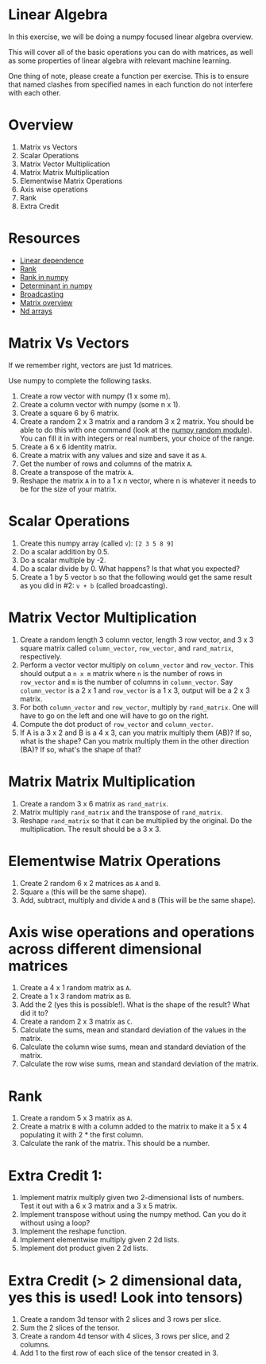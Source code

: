 Linear Algebra
===================================
In this exercise, we will be doing a numpy focused linear algebra overview.

This will cover all of the basic operations you can do with matrices, as well as some properties of linear algebra with relevant machine learning.

One thing of note, please create a function per exercise. This is to ensure that named clashes from specified names in each function do not interfere with each other.


Overview
==============================
1. Matrix vs Vectors
2. Scalar Operations
3. Matrix Vector Multiplication
4. Matrix Matrix Multiplication
5. Elementwise Matrix Operations
6. Axis wise operations
7. Rank
8. Extra Credit


Resources
====================
* [Linear dependence](http://www.math.oregonstate.edu/home/programs/undergrad/CalculusQuestStudyGuides/vcalc/lindep/lindep.html)
* [Rank](http://www.cliffsnotes.com/math/algebra/linear-algebra/real-euclidean-vector-spaces/the-rank-of-a-matrix)
* [Rank in numpy](http://docs.scipy.org/doc/numpy-dev/reference/generated/numpy.linalg.matrix_rank.html)
* [Determinant in numpy](http://docs.scipy.org/doc/numpy/reference/generated/numpy.linalg.det.html)
* [Broadcasting](http://docs.scipy.org/doc/numpy/user/basics.broadcasting.html)
* [Matrix overview](http://cs229.stanford.edu/section/cs229-linalg.pdf)
* [Nd arrays](http://docs.scipy.org/doc/numpy/reference/arrays.ndarray.html)


Matrix Vs Vectors
=====================================
If we remember right, vectors are just 1d matrices.

Use numpy to complete the following tasks.

1. Create a row vector with numpy (1 x some m).
2. Create a column vector with numpy (some n x 1).
3. Create a square 6 by 6 matrix.
4. Create a random 2 x 3 matrix and a random 3 x 2 matrix. You should be able to do this with one command (look at the [numpy random module](http://docs.scipy.org/doc/numpy/reference/routines.random.html)). You can fill it in with integers or real numbers, your choice of the range.
5. Create a 6 x 6 identity matrix.
6. Create a matrix with any values and size and save it as `A`.
7. Get the number of rows and columns of the matrix `A`.
8. Create a transpose of the matrix `A`.
9. Reshape the matrix `A` in to a 1 x n vector, where n is whatever it needs to be for the size of your matrix.


Scalar Operations
==============================
1. Create this numpy array (called `v`): `[2 3 5 8 9]`
2. Do a scalar addition by 0.5.
3. Do a scalar multiple by -2.
4. Do a scalar divide by 0. What happens? Is that what you expected?
5. Create a 1 by 5 vector `b` so that the following would get the same result as you did in #2: `v + b` (called broadcasting).


Matrix Vector Multiplication
============================================
1. Create a random length 3 column vector, length 3 row vector, and 3 x 3 square matrix called `column_vector`, `row_vector`, and `rand_matrix`, respectively.
2. Perform a vector vector multiply on `column_vector` and `row_vector`. This should output a `n x m` matrix where `n` is the number of rows in `row_vector` and `m` is the number of columns in `column_vector`. Say `column_vector` is a 2 x 1 and `row_vector` is a 1 x 3, output will be a 2 x 3 matrix.
3. For both `column_vector` and `row_vector`, multiply by `rand_matrix`. One will have to go on the left and one will have to go on the right.
4. Compute the dot product of `row_vector` and `column_vector`.
5. If A is a 3 x 2 and B is a 4 x 3, can you matrix multiply them (AB)? If so, what is the shape? Can you matrix multiply them in the other direction (BA)? If so, what's the shape of that?


Matrix Matrix Multiplication
======================================
1. Create a random 3 x 6 matrix as `rand_matrix`.
2. Matrix multiply `rand_matrix` and the transpose of `rand_matrix`.
3. Reshape `rand_matrix` so that it can be multiplied by the original. Do the multiplication. The result should be a 3 x 3.


Elementwise Matrix Operations
========================================
1. Create 2 random 6 x 2 matrices as `A` and `B`.
2. Square `a` (this will be the same shape).
3. Add, subtract, multiply and divide `A` and `B` (This will be the same shape).


Axis wise operations and operations across different dimensional matrices
================================
1. Create a 4 x 1 random matrix as `A`.
2. Create a 1 x 3 random matrix as `B`.
3. Add the 2 (yes this is possible!). What is the shape of the result? What did it to?
4. Create a random 2 x 3 matrix as `C`.
5. Calculate the sums, mean and standard deviation of the values in the matrix. 
6. Calculate the column wise sums, mean and standard deviation of the matrix. 
7. Calculate the row wise sums, mean and standard deviation of the matrix.


Rank
======================================
1. Create a random 5 x 3 matrix as `A`.
2. Create a matrix `B` with a column added to the matrix to make it a 5 x 4 populating it with 2 * the first column.
3. Calculate the rank of the matrix. This should be a number.


Extra Credit 1:
===========================
1. Implement matrix multiply given two 2-dimensional lists of numbers. Test it out with a 6 x 3 matrix and a 3 x 5 matrix. 
2. Implement transpose without using the numpy method. Can you do it without using a loop?
3. Implement the reshape function.
4. Implement elementwise multiply given 2 2d lists.
5. Implement dot product given 2 2d lists.


Extra Credit (> 2 dimensional data, yes this is used! Look into tensors) 
===========================
1. Create a random 3d tensor with 2 slices and 3 rows per slice.
2. Sum the 2 slices of the tensor.
3. Create a random 4d tensor with 4 slices, 3 rows per slice, and 2 columns.
4. Add 1 to the first row of each slice of the tensor created in 3.
